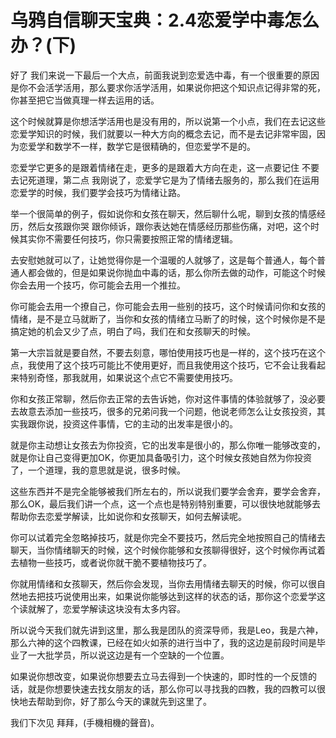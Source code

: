 # 乌鸦自信聊天宝典：2.4恋爱学中毒怎么办？(下)

好了 我们来说一下最后一个大点，前面我说到恋爱选中毒，有一个很重要的原因是你不会活学活用，那么要求你活学活用，如果说你把这个知识点记得非常的死，你甚至把它当做真理一样去运用的话。

这个时候就算是你想活学活用也是没有用的，所以说第一个小点，我们在去记这些恋爱学知识的时候，我们就要以一种大方向的概念去记，而不是去记非常牢固，因为恋爱学和数学不一样，数学它是很精确的，但恋爱学不是的。

恋爱学它更多的是跟着情绪在走，更多的是跟着大方向在走，这一点要记住 不要去记死道理，第二点 我刚说了，恋爱学它是为了情绪去服务的，那么我们在运用恋爱学的时候，我们要学会技巧为情绪让路。

举一个很简单的例子，假如说你和女孩在聊天，然后聊什么呢，聊到女孩的情感经历，然后女孩跟你哭 跟你倾诉，跟你表达她在情感经历那些伤痛，对吧，这个时候其实你不需要任何技巧，你只需要按照正常的情绪逻辑。

去安慰她就可以了，让她觉得你是一个温暖的人就够了，这是每个普通人，每个普通人都会做的，但是如果说你抛血中毒的话，那么你所去做的动作，可能这个时候你会去用一个技巧，你可能会去用一个推拉。

你可能会去用一个撩自己，你可能会去用一些别的技巧，这个时候请问你和女孩的情绪，是不是立马就断了，当你和女孩的情绪立马断了的时候，这个时候你是不是搞定她的机会又少了点，明白了吗，我们在和女孩聊天的时候。

第一大宗旨就是要自然，不要去刻意，哪怕使用技巧也是一样的，这个技巧在这个点，我使用了这个技巧可能比不使用更好，而且我使用这个技巧，它不会让我看起来特别奇怪，那我就用，如果说这个点它不需要使用技巧。

你和女孩正常聊，然后你去正常的去告诉她，你对这件事情的体验就够了，没必要去故意去添加一些技巧，很多的兄弟问我一个问题，他说老师怎么让女孩投资，其实我跟你说，投资这件事情，它的主动的出发率是很小的。

就是你主动想让女孩去为你投资，它的出发率是很小的，那么你唯一能够改变的，就是你让自己变得更加OK，你更加具备吸引力，这个时候女孩她自然为你投资了，一个道理，我的意思就是说，很多时候。

这些东西并不是完全能够被我们所左右的，所以说我们要学会舍弃，要学会舍弃，那么OK，最后我们讲一个点，这一个点也是特别特别重要，可以很快地就能够去帮助你去恋爱学解读，比如说你和女孩聊天，如何去解读呢。

你可以试着完全忽略掉技巧，就是你完全不要技巧，然后完全地按照自己的情绪去聊天，当你情绪聊天的时候，这个时候你能够和女孩聊得很好，这个时候你再试着去植物一些技巧，或者说你就干脆不要植物技巧了。

你就用情绪和女孩聊天，然后你会发现，当你去用情绪去聊天的时候，你可以很自然地去把技巧说使用出来，如果说你能够达到这样的状态的话，那你这个恋爱学这个读就解了，恋爱学解读这块没有太多内容。

所以说今天我们就先讲到这里，那么我是团队的资深导师，我是Leo，我是六神，那么六神的这个四教课，已经在如火如荼的进行当中了，我的这边是前段时间是毕业了一大批学员，所以说这边是有一个空缺的一个位置。

如果说你想改变，如果说你想要去立马去得到一个快速的，即时性的一个反馈的话，就是你想要快速去找女朋友的话，那么你可以寻找我的四教，我的四教可以很快地去帮助到你，好了那么今天的课就先到这里了。

我们下次见 拜拜，(手機相機的聲音)。